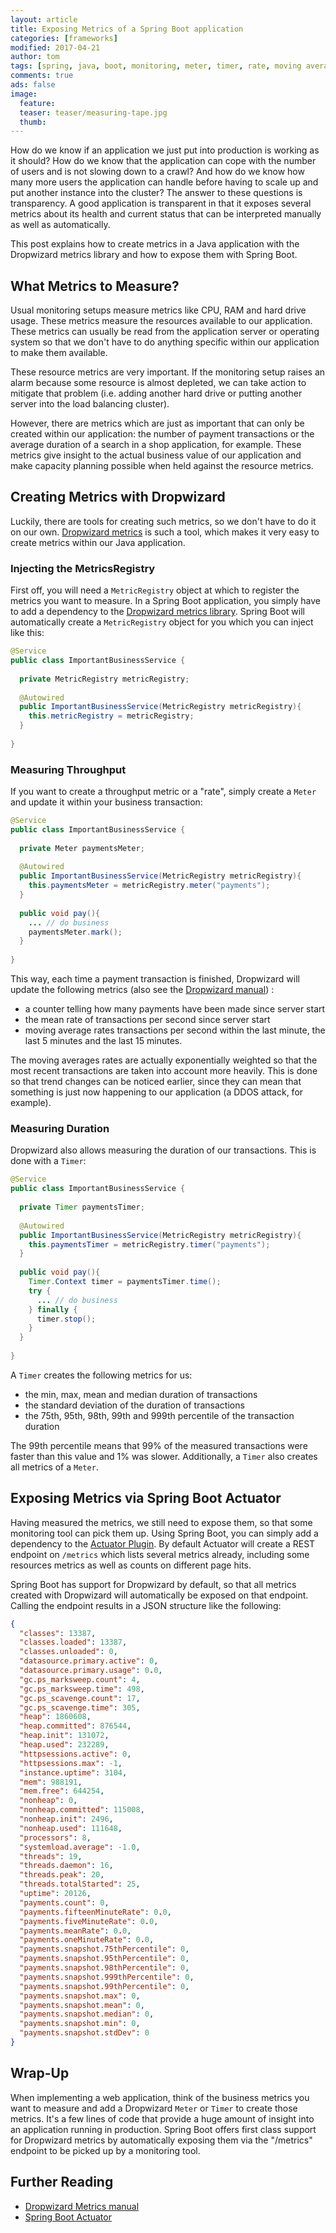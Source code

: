```yaml
---
layout: article
title: Exposing Metrics of a Spring Boot application
categories: [frameworks]
modified: 2017-04-21
author: tom
tags: [spring, java, boot, monitoring, meter, timer, rate, moving average, transparency, metrics, actuator, dropwizard]
comments: true
ads: false
image:
  feature: 
  teaser: teaser/measuring-tape.jpg
  thumb:
---
```


How do we know if an application we just put into production is working
as it should? How do we know that the application can cope with the
number of users and is not slowing down to a crawl? And how do we know
how many more users the application can handle before having to scale
up and put another instance into the cluster? The answer to these questions
is transparency. A good application is transparent in that it exposes
several metrics about its health and current status that can be 
interpreted manually as well as automatically.

This post explains how to create metrics in a Java application with the Dropwizard 
metrics library and how to expose them with Spring Boot.

## What Metrics to Measure?

Usual monitoring setups measure metrics like CPU, RAM and hard drive usage.
These metrics measure the resources available to our application. These metrics
can usually be read from the application server or operating system so that
we don't have to do anything specific within our application to make them
available. 

These resource metrics are very important. If the monitoring setup raises an
alarm because some resource is almost depleted, we can take action to mitigate
that problem (i.e. adding another hard drive or putting another server into
the load balancing cluster).
 
However, there are metrics which are just as important that can only be
created within our application: the number of payment transactions or 
the average duration of a search in a shop application, for example. 
These metrics give insight to the actual business value of our application
and make capacity planning possible when held against the resource metrics.

## Creating Metrics with Dropwizard

Luckily, there are tools for creating such metrics, so we don't have to
do it on our own. [Dropwizard metrics](http://metrics.dropwizard.io/) is
such a tool, which makes it very easy to create metrics within our Java 
application.

### Injecting the MetricsRegistry
First off, you will need a `MetricRegistry` object at which to register
the metrics you want to measure. In a Spring Boot application, you simply
have to add a dependency to the [Dropwizard metrics library](http://search.maven.org/#search%7Cga%7C1%7Cg%3Aio.dropwizard.metrics%20a%3Ametrics-core). 
Spring Boot will automatically create a `MetricRegistry` object for you
which you can inject like this:

```java
@Service
public class ImportantBusinessService {
  
  private MetricRegistry metricRegistry;
  
  @Autowired
  public ImportantBusinessService(MetricRegistry metricRegistry){
    this.metricRegistry = metricRegistry;
  }
  
}
```

### Measuring Throughput
If you want to create a throughput metric or a "rate", simply create a 
`Meter` and update it within your business transaction:

```java
@Service
public class ImportantBusinessService {
  
  private Meter paymentsMeter;
  
  @Autowired
  public ImportantBusinessService(MetricRegistry metricRegistry){
    this.paymentsMeter = metricRegistry.meter("payments");
  }
  
  public void pay(){
    ... // do business
    paymentsMeter.mark();  
  }  
  
}
```

This way, each time a payment transaction is finished, Dropwizard will 
update the following metrics (also see the [Dropwizard manual](http://metrics.dropwizard.io/3.2.2/manual/core.html#meters)) :
* a counter telling how many payments have been made since server start
* the mean rate of transactions per second since server start
* moving average rates transactions per second within the last minute, the last 5 minutes and the last 15 minutes.

The moving averages rates are actually exponentially weighted so that the
most recent transactions are taken into account more heavily. This is done
so that trend changes can be noticed earlier, since they can mean that
something is just now happening to our application (a DDOS attack, for example).

### Measuring Duration

Dropwizard also allows measuring the duration of our transactions. This is done
with a `Timer`:

```java
@Service
public class ImportantBusinessService {
  
  private Timer paymentsTimer;
  
  @Autowired
  public ImportantBusinessService(MetricRegistry metricRegistry){
    this.paymentsTimer = metricRegistry.timer("payments");
  }
  
  public void pay(){
    Timer.Context timer = paymentsTimer.time();
    try {
      ... // do business
    } finally {
      timer.stop();
    }
  }  
  
}
```
A `Timer` creates the following metrics for us:
* the min, max, mean and median duration of transactions
* the standard deviation of the duration of transactions
* the 75th, 95th, 98th, 99th and 999th percentile of the transaction duration

The 99th percentile means that 99% of the measured transactions were faster
than this value and 1% was slower. Additionally, a `Timer` also creates all 
metrics of a `Meter`.

## Exposing Metrics via Spring Boot Actuator
Having measured the metrics, we still need to expose them, so that
some monitoring tool can pick them up. Using Spring Boot, you can simply
add a dependency to the [Actuator Plugin](http://search.maven.org/#search%7Cga%7C1%7Cg%3A%22org.springframework.boot%22%20a%3A%22spring-boot-starter-actuator%22).
By default Actuator will create a REST endpoint on `/metrics` which lists several
metrics already, including some resources metrics as well as counts on different
page hits.

Spring Boot has support for Dropwizard by default, so that all metrics created
with Dropwizard will automatically be exposed on that endpoint. Calling the
endpoint results in a JSON structure like the following:

```json
{  
  "classes": 13387,
  "classes.loaded": 13387,
  "classes.unloaded": 0,
  "datasource.primary.active": 0,
  "datasource.primary.usage": 0.0,
  "gc.ps_marksweep.count": 4,
  "gc.ps_marksweep.time": 498,
  "gc.ps_scavenge.count": 17,
  "gc.ps_scavenge.time": 305,
  "heap": 1860608,
  "heap.committed": 876544,
  "heap.init": 131072,
  "heap.used": 232289,
  "httpsessions.active": 0,
  "httpsessions.max": -1,
  "instance.uptime": 3104,
  "mem": 988191,
  "mem.free": 644254,
  "nonheap": 0,
  "nonheap.committed": 115008,
  "nonheap.init": 2496,
  "nonheap.used": 111648,
  "processors": 8,
  "systemload.average": -1.0,
  "threads": 19,
  "threads.daemon": 16,
  "threads.peak": 20,
  "threads.totalStarted": 25,
  "uptime": 20126,
  "payments.count": 0,
  "payments.fifteenMinuteRate": 0.0,
  "payments.fiveMinuteRate": 0.0,
  "payments.meanRate": 0.0,
  "payments.oneMinuteRate": 0.0,
  "payments.snapshot.75thPercentile": 0,
  "payments.snapshot.95thPercentile": 0,
  "payments.snapshot.98thPercentile": 0,
  "payments.snapshot.999thPercentile": 0,
  "payments.snapshot.99thPercentile": 0,
  "payments.snapshot.max": 0,
  "payments.snapshot.mean": 0,
  "payments.snapshot.median": 0,
  "payments.snapshot.min": 0,
  "payments.snapshot.stdDev": 0
}
```

## Wrap-Up
When implementing a web application, think of the business metrics you want
to measure and add a Dropwizard `Meter` or `Timer` to create those metrics.
It's a few lines of code that provide a huge amount of insight into an
application running in production. 
Spring Boot offers first class support for Dropwizard metrics by automatically
exposing them via the "/metrics" endpoint to be picked up by a monitoring tool.

## Further Reading

* [Dropwizard Metrics manual](http://metrics.dropwizard.io/3.2.2/manual/core.html)
* [Spring Boot Actuator](https://docs.spring.io/spring-boot/docs/current/reference/html/production-ready-endpoints.html)
